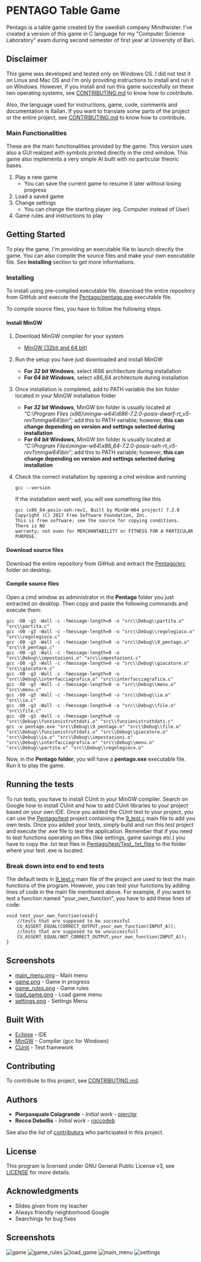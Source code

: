 # PENTAGO Table Game

Pentago is a table game created by the swedish company Mindtwister.
I've created a version of this game in C language for my "Computer Science Laboratory" exam during second semester of first year at University of Bari.

## Disclaimer
This game was developed and tested only on Windows OS.
I did not test it on Linux and Mac OS and I'm only providing instructions to install and run it on Windows.
However, if you install and run this game succesfully on these two operating systems, see [CONTRIBUTING.md](CONTRIBUTING.md) to know how to contribute.

Also, the language used for instructions, game, code, comments and documentation is Italian.
If you want to translate some parts of the project or the entire project, see [CONTRIBUTING.md](CONTRIBUTING.md) to know how to contribute.

### Main Functionalities

These are the main functionalities provided by the game. This version uses also a GUI realized with symbols printed directly in the cmd window. This game also implements a very simple AI built with no particular theoric bases.

1. Play a new game
   - You can save the current game to resume it later without losing progress
2. Load a saved game
3. Change settings
   - You can change the starting player (eg. Computer instead of User)
4. Game rules and instructions to play

## Getting Started

To play the game, I'm providing an executable file to launch directly the game. You can also compile the source files and make your own executable file. See **Installing** section to get more informations.

### Installing

To install using pre-complied executable file, download the entire repository from GitHub and execute the [Pentago/pentago.exe](Pentago/pentago.exe) executable file.

To compile source files, you have to follow the following steps.

#### Install **MinGW**

1. Download MinGW compiler for your system
   - [MinGW (32bit and 64 bit)](https://sourceforge.net/projects/mingw-w64/files/latest/download)
2. Run the setup you have just downloaded and install MinGW
   - **For _32 bit_ Windows**, select i686 architecture during installation
   - **For _64 bit_ Windows**, select x86_64 architecture during installation
3. Once installation is completed, add to PATH variable the bin folder located in your MinGW installation folder
   - **For _32 bit_ Windows**, MinGW bin folder is usually located at _"C:\Program Files (x86)\mingw-w64\i686-7.2.0-posix-dwarf-rt_v5-rev1\mingw64\bin"_; add this to PATH variable; however, **this can change depending on version and settings selected during installation**
   - **For _64 bit_ Windows**, MinGW bin folder is usually located at _"C:\Program Files\mingw-w64\x86_64-7.2.0-posix-seh-rt_v5-rev1\mingw64\bin"_; add this to PATH variable; however, **this can change depending on version and settings selected during installation**
4. Check the correct installation by opening a cmd window and running 
   ```
   gcc --version
   ```
   
   If the installation went well, you will see something like this
   ```
   gcc (x86_64-posix-seh-rev1, Built by MinGW-W64 project) 7.2.0
   Copyright (C) 2017 Free Software Foundation, Inc.
   This is free software; see the source for copying conditions.  There is NO
   warranty; not even for MERCHANTABILITY or FITNESS FOR A PARTICULAR PURPOSE.
   ```

#### Download source files

Download the entire repository from GitHub and extract the [Pentago/src](Pentago/src) folder on desktop.

#### Compile source files

Open a cmd window as administrator in the **Pentago** folder you just extracted on desktop.
Then copy and paste the following commands and execute them:
```
gcc -O0 -g3 -Wall -c -fmessage-length=0 -o "src\\Debug\\partita.o" "src\\partita.c"
gcc -O0 -g3 -Wall -c -fmessage-length=0 -o "src\\Debug\\regolegioco.o" "src\\regolegioco.c"
gcc -O0 -g3 -Wall -c -fmessage-length=0 -o "src\\Debug\\9_pentago.o" "src\\9_pentago.c"
gcc -O0 -g3 -Wall -c -fmessage-length=0 -o "src\\Debug\\impostazioni.o" "src\\impostazioni.c"
gcc -O0 -g3 -Wall -c -fmessage-length=0 -o "src\\Debug\\giocatore.o" "src\\giocatore.c"
gcc -O0 -g3 -Wall -c -fmessage-length=0 -o "src\\Debug\\interfacciagrafica.o" "src\\interfacciagrafica.c"
gcc -O0 -g3 -Wall -c -fmessage-length=0 -o "src\\Debug\\menu.o" "src\\menu.c"
gcc -O0 -g3 -Wall -c -fmessage-length=0 -o "src\\Debug\\ia.o" "src\\ia.c"
gcc -O0 -g3 -Wall -c -fmessage-length=0 -o "src\\Debug\\file.o" "src\\file.c"
gcc -O0 -g3 -Wall -c -fmessage-length=0 -o "src\\Debug\\funzionistruttdati.o" "src\\funzionistruttdati.c"
gcc -o pentago.exe "src\\Debug\\9_pentago.o" "src\\Debug\\file.o" "src\\Debug\\funzionistruttdati.o" "src\\Debug\\giocatore.o" "src\\Debug\\ia.o" "src\\Debug\\impostazioni.o" "src\\Debug\\interfacciagrafica.o" "src\\Debug\\menu.o" "src\\Debug\\partita.o" "src\\Debug\\regolegioco.o"
```

Now, in the **Pentago folder**, you will have a **pentago.exe** executable file. Run it to play the game.
   
## Running the tests

To run tests, you have to install CUnit in your MinGW compiler. Search on Google how to install CUnit and how to add CUnit libraries to your project based on your own IDE. 
Once you added the CUnit test to your project, you can use the [Pentago/test](Pentago/test) project containing the [9_test.c](Pentago/test/src/9_test.c) main file to add you own tests.
Once you added your tests, simply build and run this _test_ project and execute the .exe file to test the application. 
Remember that if you need to test functions operating on files (like settings, game savings etc.) you have to copy the .txt test files in [Pentago/test/Test_.txt_files](Pentago/test/Test_.txt_files) to the folder where your test .exe is located.

### Break down into end to end tests

The default tests in [9_test.c](Pentago/test/src/9_test.c) main file of the project are used to test the main functions of the program.
However, you can test your functions by adding lines of code in the main file mentioned above.
For example, if you want to test a function named "your_own_function", you have to add these lines of code:

```
void test_your_own_function(void){
	//tests that are supposed to be successful
	CU_ASSERT_EQUAL(CORRECT_OUTPUT,your_own_function(INPUT_A));
	//tests that are supposed to be unsuccessfull
	CU_ASSERT_EQUAL(NOT_CORRECT_OUTPUT,your_own_function(INPUT_A));
}
```

## Screenshots

- [main_menu.png](Screenshots/main_menu.PNG) - Main menu
- [game.png](Screenshots/game.PNG) - Game in progress
- [game_rules.png](Screenshots/game_rules.png) - Game rules
- [load_game.png](Screenshots/load_game.PNG) - Load game menu
- [settings.png](Screenshots/settings.png) - Settings Menu

## Built With

- [Eclipse](http://www.eclipse.org/downloads/packages/eclipse-ide-cc-developers/oxygen2) - IDE
- [MinGW](https://sourceforge.net/projects/mingw-w64/) - Compiler (gcc for Windows)
- [CUnit](https://sourceforge.net/projects/cunit/) - Test framework

## Contributing

To contribute to this project, see [CONTRIBUTING.md](CONTRIBUTING.md).

## Authors

- **Pierpasquale Colagrande** - _Initial work_ - [pierclgr](https://github.com/pierclgr)
- **Rocco Debellis** - _Initial work_ - [roccodeb](https://github.com/roccodeb)

See also the list of [contributors](https://github.com/pierclgr/PENTAGO-TABLE-GAME/contributors) who participated in this project.

## License

This program is licensed under GNU General Public License v3, see [LICENSE](LICENSE) for more details.

## Acknowledgments

- Slides given from my teacher
- Always friendly neighborhood Google
- Searchings for bug fixes

## Screenshots
![game](Screenshots/game.PNG)
![game_rules](Screenshots/game_rules.png)
![load_game](Screenshots/load_game.PNG)
![main_menu](Screenshots/main_menu.PNG)
![settings](Screenshots/settings.png)
